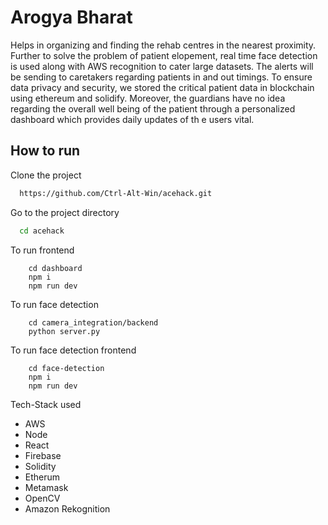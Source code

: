 # Arogya Bharat

Helps in organizing and finding the rehab centres in the nearest proximity. Further to solve the problem of patient elopement, real time face detection is used along with AWS recognition to cater large datasets. The alerts will be sending to caretakers regarding patients in and out timings. To ensure data privacy and security, we stored the critical patient data in blockchain using ethereum and solidify. Moreover, the guardians have no idea regarding the overall well being of the patient through a personalized dashboard which provides daily updates of th e users vital.
## How to run

Clone the project

```bash
  https://github.com/Ctrl-Alt-Win/acehack.git
```

Go to the project directory

```bash
  cd acehack
```

To run frontend

```
    cd dashboard
    npm i
    npm run dev
```

To run face detection

```
    cd camera_integration/backend
    python server.py
```

To run face detection frontend

```
    cd face-detection
    npm i
    npm run dev
```

Tech-Stack used

- AWS
- Node
- React
- Firebase
- Solidity
- Etherum
- Metamask
- OpenCV
- Amazon Rekognition


